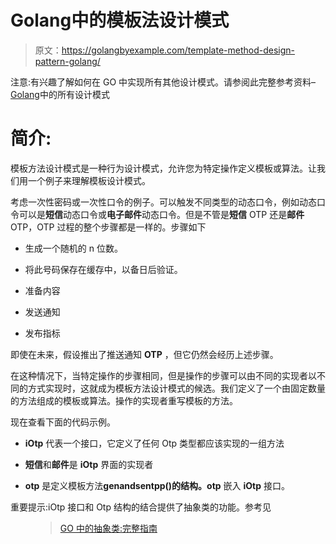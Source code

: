 # Golang中的模板法设计模式

> 原文：<https://golangbyexample.com/template-method-design-pattern-golang/>

注意:有兴趣了解如何在 GO 中实现所有其他设计模式。请参阅此完整参考资料–[Golang](https://golangbyexample.com/all-design-patterns-golang/)中的所有设计模式

# **简介:**

模板方法设计模式是一种行为设计模式，允许您为特定操作定义模板或算法。让我们用一个例子来理解模板设计模式。

考虑一次性密码或一次性口令的例子。可以触发不同类型的动态口令，例如动态口令可以是**短信**动态口令或**电子邮件**动态口令。但是不管是**短信** OTP 还是**邮件** OTP，OTP 过程的整个步骤都是一样的。步骤如下

*   生成一个随机的 n 位数。

*   将此号码保存在缓存中，以备日后验证。

*   准备内容

*   发送通知

*   发布指标

即使在未来，假设推出了推送通知 **OTP** ，但它仍然会经历上述步骤。

在这种情况下，当特定操作的步骤相同，但是操作的步骤可以由不同的实现者以不同的方式实现时，这就成为模板方法设计模式的候选。我们定义了一个由固定数量的方法组成的模板或算法。操作的实现者重写模板的方法。

现在查看下面的代码示例。

*   **iOtp** 代表一个接口，它定义了任何 Otp 类型都应该实现的一组方法

*   **短信**和**邮件**是 **iOtp** 界面的实现者

*   **otp** 是定义模板方法**genandsentpp()的结构。otp** 嵌入 **iOtp** 接口。

重要提示:iOtp 接口和 Otp 结构的结合提供了抽象类的功能。参考见

<figure class="wp-block-embed-wordpress wp-block-embed is-type-wp-embed is-provider-welcome-to-golang-by-example">

> [GO 中的抽象类:完整指南](https://golangbyexample.com/go-abstract-class/)

<iframe title="“Abstract Class in GO: Complete Guide” — Welcome To Golang By Example" class="wp-embedded-content" sandbox="allow-scripts" security="restricted" style="position: absolute; clip: rect(1px, 1px, 1px, 1px);" src="https://golangbyexample.com/go-abstract-class/embed/#?secret=rd1RfxiHnb" data-secret="rd1RfxiHnb" width="600" height="338" frameborder="0" marginwidth="0" marginheight="0" scrolling="no"></div></figure> <p/> <h1><span class="ez-toc-section" id="Example"/> <strong>例</strong> <span class="ez-toc-section-end"/></h1> <p class="has-medium-font-size"><strong> otp.go </strong></p> <pre class="wp-block-prismatic-blocks"><code class="language-go">package main type iOtp interface { genRandomOTP(int) string saveOTPCache(string) getMessage(string) string sendNotification(string) error publishMetric() } type otp struct { iOtp iOtp } func (o *otp) genAndSendOTP(otpLength int) error { otp := o.iOtp.genRandomOTP(otpLength) o.iOtp.saveOTPCache(otp) message := o.iOtp.getMessage(otp) err := o.iOtp.sendNotification(message) if err != nil { return err } o.iOtp.publishMetric() return nil }</code></pre> <p class="has-medium-font-size">短信。去</p> <pre class="wp-block-prismatic-blocks"><code class="language-go">package main import "fmt" type sms struct { otp } func (s *sms) genRandomOTP(len int) string { randomOTP := "1234" fmt.Printf("SMS: generating random otp %s\n", randomOTP) return randomOTP } func (s *sms) saveOTPCache(otp string) { fmt.Printf("SMS: saving otp: %s to cache\n", otp) } func (s *sms) getMessage(otp string) string { return "SMS OTP for login is " + otp } func (s *sms) sendNotification(message string) error { fmt.Printf("SMS: sending sms: %s\n", message) return nil } func (s *sms) publishMetric() { fmt.Printf("SMS: publishing metrics\n") }</code></pre> <p class="has-medium-font-size"><strong> email.go </strong></p> <pre class="wp-block-prismatic-blocks"><code class="language-go">package main import "fmt" type email struct { otp } func (s *email) genRandomOTP(len int) string { randomOTP := "1234" fmt.Printf("EMAIL: generating random otp %s\n", randomOTP) return randomOTP } func (s *email) saveOTPCache(otp string) { fmt.Printf("EMAIL: saving otp: %s to cache\n", otp) } func (s *email) getMessage(otp string) string { return "EMAIL OTP for login is " + otp } func (s *email) sendNotification(message string) error { fmt.Printf("EMAIL: sending email: %s\n", message) return nil } func (s *email) publishMetric() { fmt.Printf("EMAIL: publishing metrics\n") }</code></pre> <p class="has-medium-font-size"><strong> main.go </strong></p> <pre class="wp-block-prismatic-blocks"><code class="language-go">package main import "fmt" func main() { smsOTP := &amp;sms{} o := otp{ iOtp: smsOTP, } o.genAndSendOTP(4) fmt.Println("") emailOTP := &amp;email{} o = otp{ iOtp: emailOTP, } o.genAndSendOTP(4) }</code></pre> <p class="has-medium-font-size"><strong>输出:</strong></p> <pre class="wp-block-prismatic-blocks"><code class="language-go">SMS: generating random otp 1234 SMS: saving otp: 1234 to cache SMS: sending sms: SMS OTP for login is 1234 SMS: publishing metrics EMAIL: generating random otp 1234 EMAIL: saving otp: 1234 to cache EMAIL: sending email: EMAIL OTP for login is 1234 EMAIL: publishing metrics</code></pre> <p/> <h1><span class="ez-toc-section" id="Full_Working_Code"/> <strong>完整工作代码:</strong> <span class="ez-toc-section-end"/></h1> <pre class="wp-block-prismatic-blocks"><code class="language-go">package main import "fmt" type iOtp interface { genRandomOTP(int) string saveOTPCache(string) getMessage(string) string sendNotification(string) error publishMetric() } type otp struct { iOtp iOtp } func (o *otp) genAndSendOTP(otpLength int) error { otp := o.iOtp.genRandomOTP(otpLength) o.iOtp.saveOTPCache(otp) message := o.iOtp.getMessage(otp) err := o.iOtp.sendNotification(message) if err != nil { return err } o.iOtp.publishMetric() return nil } type sms struct { otp } func (s *sms) genRandomOTP(len int) string { randomOTP := "1234" fmt.Printf("SMS: generating random otp %s\n", randomOTP) return randomOTP } func (s *sms) saveOTPCache(otp string) { fmt.Printf("SMS: saving otp: %s to cache\n", otp) } func (s *sms) getMessage(otp string) string { return "SMS OTP for login is " + otp } func (s *sms) sendNotification(message string) error { fmt.Printf("SMS: sending sms: %s\n", message) return nil } func (s *sms) publishMetric() { fmt.Printf("SMS: publishing metrics\n") } type email struct { otp } func (s *email) genRandomOTP(len int) string { randomOTP := "1234" fmt.Printf("EMAIL: generating random otp %s\n", randomOTP) return randomOTP } func (s *email) saveOTPCache(otp string) { fmt.Printf("EMAIL: saving otp: %s to cache\n", otp) } func (s *email) getMessage(otp string) string { return "EMAIL OTP for login is " + otp } func (s *email) sendNotification(message string) error { fmt.Printf("EMAIL: sending email: %s\n", message) return nil } func (s *email) publishMetric() { fmt.Printf("EMAIL: publishing metrics\n") } func main() { smsOTP := &amp;sms{} o := otp{ iOtp: smsOTP, } o.genAndSendOTP(4) fmt.Println("") emailOTP := &amp;email{} o = otp{ iOtp: emailOTP, } o.genAndSendOTP(4) }</code></pre> <p class="has-medium-font-size"><strong>输出:</strong></p> <pre class="wp-block-prismatic-blocks"><code class="language-">SMS: generating random otp 1234 SMS: saving otp: 1234 to cache SMS: sending sms: SMS OTP for login is 1234 SMS: publishing metrics EMAIL: generating random otp 1234 EMAIL: saving otp: 1234 to cache EMAIL: sending email: EMAIL OTP for login is 1234 EMAIL: publishing metrics</code></pre> </body> </html></iframe></figure>